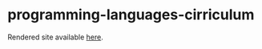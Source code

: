 # programming-languages-cirriculum

Rendered site available [here](http://kitchensinkmiracles.com/pl).
